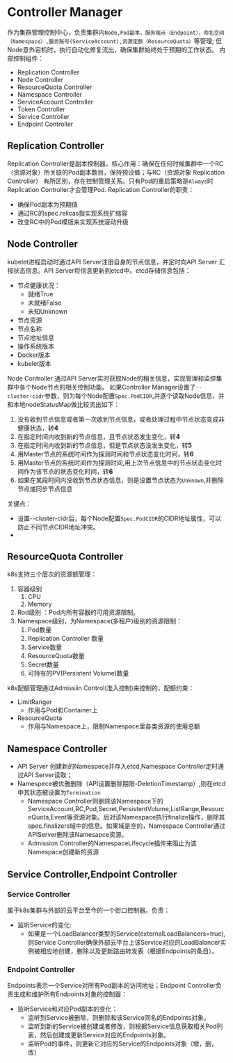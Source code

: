 # Controller Manager
作为集群管理控制中心，负责集群内`Node,Pod副本，服务端点（Endpoint），命名空间（Namespace）,服务账号(ServiceAccount),资源定额（ResourceQuota）`等管理;
但Node意外宕机时，执行自动化修复流出，确保集群始终处于预期的工作状态。
内部控制组件：
- Replication Controller
- Node Controller
- ResourceQuota Controller
- Namespace Controller
- ServiceAccount Controller
- Token Controller
- Service Controller
- Endpoint Controller

## Replication Controller 
Replication Controller是副本控制器，核心作用：确保在任何时候集群中一个RC（资源对象）所关联的Pod副本数目，保持预设值；与RC（资源对象 Replication Controller） 有所区别，存在控制管理关系。只有Pod的重启策略是`Always`时Replication Controller才会管理Pod.
Replication Controller的职责：
- 确保Pod副本为预期值
- 通过RC的spec.relicas指实现系统扩缩容
- 改变RC中的Pod模版来实现系统滚动升级

## Node Controller
kubelet进程启动时通过API Server注册自身的节点信息，并定时向API Server 汇报状态信息。API Server将信息更新到etcd中。etcd存储信息包括：
- 节点健康状况：
  - 就绪True
  - 未就绪False
  - 未知Unknown
- 节点资源
- 节点名称
- 节点地址信息
- 操作系统版本
- Docker版本
- kubelet版本

Node Controller 通过API Server实时获取Node的相关信息，实现管理和监控集群中各个Node节点的相关控制功能。
如果Controller Manager设置了`--cluster-cidr`参数，则为每个Node配置`Spec.PodCIDR`,并逐个读取Node信息，并和本地nodeStatusMap做比较流出如下：
1. 没有收到节点信息或者第一次收到节点信息，或者处理过程中节点状态变成非健康状态，转**4**
2. 在指定时间内收到新的节点信息，且节点状态发生变化，转**4**
3. 在指定时间内收到新的节点信息，但是节点状态没发生变化，转**5**
4. 用Master节点的系统时间作为探测时间和节点状态变化时间，转**6**
5. 用Master节点的系统时间作为探测时间,用上次节点信息中的节点状态变化时间作为该节点的状态变化时间，转**6**
6. 如果在某段时间内没收到节点状态信息，则是设置节点状态为`Unknown`,并删除节点或同步节点信息

关键点：
- 设置--cluster-cidr后，每个Node配置`Spec.PodCIDR`的CIDR地址属性，可以防止不同节点CIDR地址冲突。
- 

## ResourceQuota Controller
k8s支持三个层次的资源额管理：
1. 容器级别
   1. CPU
   2. Memory
2. Rod级别 ：Pod内所有容器的可用资源限制。
3. Namespace级别，为Namespace(多租户)级别的资源限制：
   1. Pod数量
   2. Replication Controller 数量
   3. Service数量
   4. ResourceQuota数量
   5. Secret数量
   6. 可持有的PV(Persistent Volume)数量

k8s配额管理通过Admissiin Control(准入控制)来控制的，配额约束：
- LimitRanger
  - 作用与Pod和Container上
- ResourceQuota
  - 作用与Namespace上，限制Namespace里各类资源的使用总额

## Namespace Controller
- API Server 创建新的Namespece并存入etcd,Namespace Controller定时通过API Server读取；
- Namespece被优雅删除（API设置删除期限-DeletionTimestamp）,则在etcd中其状态被设置为`Termination`
  - Namespace Controller则删除该Namespace下的ServiceAccount,RC,Pod,Secret,PersistentVolume,ListRange,ResourceQuota,Event等资源对象。后对该Namespace执行finalize操作，删除其spec.finalizers域中的信息。如果域是空的，Namespace Controller通过APIServer删除该Namesapce资源。
  - Admission Controller的NamespaceLifecycle插件来阻止为该Namespace创建新的资源
## Service Controller,Endpoint Controller

### Service Controller
属于k8s集群与外部的云平台至今的一个街口控制器。负责：
- 监听Service的变化:
  - 如果是一个LoadBalancer类型的Service(externalLoadBalancers=true),则Service Controller确保外部云平台上该Service对应的LoadBalancer实例被相应地创建，删除以及更新路由转发表（根据Endpoints的条目）。
### Endpoint Controller
Endpoints表示一个Service对所有Pod副本的访问地址；Endpoint Controller负责生成和维护所有Endpoints对象的控制器：
- 监听Service和对应Pod副本的变化：
  - 监听到Service被删除，则删除和该Service同名的Endpoints对象。
  - 监听到新的Service被创建或者修改，则根据Service信息获取相关Pod列表，然后创建或更新Service对应的Endpoints对象。
  - 监听Pod的事件，则更新它对应的Service的Endpoints对象（增，删，改）

